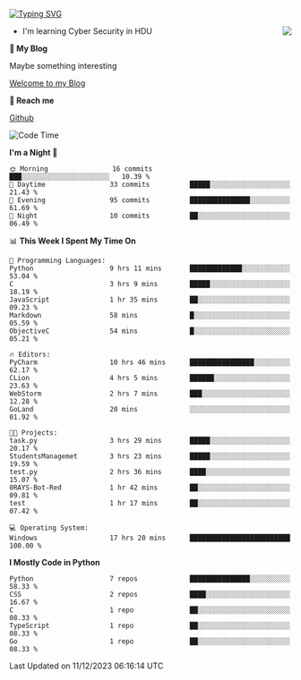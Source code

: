 [![Typing SVG](https://readme-typing-svg.herokuapp.com?font=Fira+Code&pause=1000&random=false&width=450&height=60&lines=Hello+%F0%9F%91%8B%F0%9F%8F%BB;I'm+JBNRZ)](https://git.io/typing-svg)

<a href="#">
  <img align="right" src="https://github-readme-stats.vercel.app/api?username=JBNRZ&show_icons=true&bg_color=15,f2f7fd,E0EAFC" />
</a>

- I'm learning Cyber Security in HDU

 **🌱 My Blog**

Maybe something interesting

[Welcome to my Blog](https://jbnrz.com.cn/)

 **💬 Reach me** 

[Github](https://github.com/JBNRZ)


<!--START_SECTION:waka-->
![Code Time](http://img.shields.io/badge/Code%20Time-161%20hrs%2027%20mins-blue)

**I'm a Night 🦉** 

```text
🌞 Morning                16 commits          ███░░░░░░░░░░░░░░░░░░░░░░   10.39 % 
🌆 Daytime                33 commits          █████░░░░░░░░░░░░░░░░░░░░   21.43 % 
🌃 Evening                95 commits          ███████████████░░░░░░░░░░   61.69 % 
🌙 Night                  10 commits          ██░░░░░░░░░░░░░░░░░░░░░░░   06.49 % 
```


📊 **This Week I Spent My Time On** 

```text
💬 Programming Languages: 
Python                   9 hrs 11 mins       █████████████░░░░░░░░░░░░   53.04 % 
C                        3 hrs 9 mins        █████░░░░░░░░░░░░░░░░░░░░   18.19 % 
JavaScript               1 hr 35 mins        ██░░░░░░░░░░░░░░░░░░░░░░░   09.23 % 
Markdown                 58 mins             █░░░░░░░░░░░░░░░░░░░░░░░░   05.59 % 
ObjectiveC               54 mins             █░░░░░░░░░░░░░░░░░░░░░░░░   05.21 % 

🔥 Editors: 
PyCharm                  10 hrs 46 mins      ████████████████░░░░░░░░░   62.17 % 
CLion                    4 hrs 5 mins        ██████░░░░░░░░░░░░░░░░░░░   23.63 % 
WebStorm                 2 hrs 7 mins        ███░░░░░░░░░░░░░░░░░░░░░░   12.28 % 
GoLand                   20 mins             ░░░░░░░░░░░░░░░░░░░░░░░░░   01.92 % 

🐱‍💻 Projects: 
task.py                  3 hrs 29 mins       █████░░░░░░░░░░░░░░░░░░░░   20.17 % 
StudentsManagemet        3 hrs 23 mins       █████░░░░░░░░░░░░░░░░░░░░   19.59 % 
test.py                  2 hrs 36 mins       ████░░░░░░░░░░░░░░░░░░░░░   15.07 % 
0RAYS-Bot-Red            1 hr 42 mins        ██░░░░░░░░░░░░░░░░░░░░░░░   09.81 % 
test                     1 hr 17 mins        ██░░░░░░░░░░░░░░░░░░░░░░░   07.42 % 

💻 Operating System: 
Windows                  17 hrs 20 mins      █████████████████████████   100.00 % 
```

**I Mostly Code in Python** 

```text
Python                   7 repos             ███████████████░░░░░░░░░░   58.33 % 
CSS                      2 repos             ████░░░░░░░░░░░░░░░░░░░░░   16.67 % 
C                        1 repo              ██░░░░░░░░░░░░░░░░░░░░░░░   08.33 % 
TypeScript               1 repo              ██░░░░░░░░░░░░░░░░░░░░░░░   08.33 % 
Go                       1 repo              ██░░░░░░░░░░░░░░░░░░░░░░░   08.33 % 
```




 Last Updated on 11/12/2023 06:16:14 UTC
<!--END_SECTION:waka-->
